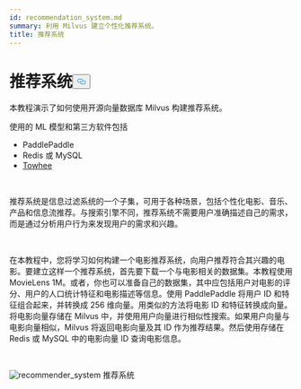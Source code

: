 ```yaml
---
id: recommendation_system.md
summary: 利用 Milvus 建立个性化推荐系统。
title: 推荐系统
---
```

<h1 id="Recommender-System" class="common-anchor-header">推荐系统<button data-href="#Recommender-System" class="anchor-icon" translate="no">
      <svg translate="no"
        aria-hidden="true"
        focusable="false"
        height="20"
        version="1.1"
        viewBox="0 0 16 16"
        width="16"
      >
        <path
          fill="#0092E4"
          fill-rule="evenodd"
          d="M4 9h1v1H4c-1.5 0-3-1.69-3-3.5S2.55 3 4 3h4c1.45 0 3 1.69 3 3.5 0 1.41-.91 2.72-2 3.25V8.59c.58-.45 1-1.27 1-2.09C10 5.22 8.98 4 8 4H4c-.98 0-2 1.22-2 2.5S3 9 4 9zm9-3h-1v1h1c1 0 2 1.22 2 2.5S13.98 12 13 12H9c-.98 0-2-1.22-2-2.5 0-.83.42-1.64 1-2.09V6.25c-1.09.53-2 1.84-2 3.25C6 11.31 7.55 13 9 13h4c1.45 0 3-1.69 3-3.5S14.5 6 13 6z"
        ></path>
      </svg>
    </button></h1><p>本教程演示了如何使用开源向量数据库 Milvus 构建推荐系统。</p>
<p>使用的 ML 模型和第三方软件包括</p>
<ul>
<li>PaddlePaddle</li>
<li>Redis 或 MySQL</li>
<li><a href="https://towhee.io/">Towhee</a></li>
</ul>
<p></br></p>
<p>推荐系统是信息过滤系统的一个子集，可用于各种场景，包括个性化电影、音乐、产品和信息流推荐。与搜索引擎不同，推荐系统不需要用户准确描述自己的需求，而是通过分析用户行为来发现用户的需求和兴趣。</p>
<p></br></p>
<p>在本教程中，您将学习如何构建一个电影推荐系统，向用户推荐符合其兴趣的电影。要建立这样一个推荐系统，首先要下载一个与电影相关的数据集。本教程使用 MovieLens 1M。或者，你也可以准备自己的数据集，其中应包括用户对电影的评分、用户的人口统计特征和电影描述等信息。使用 PaddlePaddle 将用户 ID 和特征组合起来，并转换成 256 维向量。用类似的方法将电影 ID 和特征转换成向量。将电影向量存储在 Milvus 中，并使用用户向量进行相似性搜索。如果用户向量与电影向量相似，Milvus 将返回电影向量及其 ID 作为推荐结果。然后使用存储在 Redis 或 MySQL 中的电影向量 ID 查询电影信息。</p>
<p></br></p>
<p>
  
   <span class="img-wrapper"> <img translate="no" src="/docs/v2.4.x/assets/recommendation_system.png" alt="recommender_system" class="doc-image" id="recommender_system" />
   </span> <span class="img-wrapper"> <span>推荐系统</span> </span></p>
